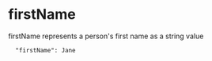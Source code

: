 # firstName

firstName represents a person's first name as a string value

```
  "firstName": Jane
```